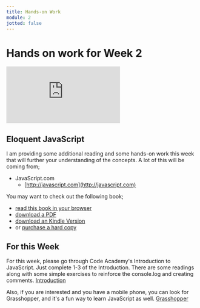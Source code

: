 ```yaml
---
title: Hands-on Work
module: 2
jotted: false
---
```


# Hands on work for Week 2

<div class="embed-responsive embed-responsive-16by9"><iframe class="embed-responsive-item" src="https://umontana.zoom.us/rec/play/vMIvI7-tqzw3SIHDuQSDAf4oW9S5KaushCcZ_fUNzkmzUyZWNAKnbrMbZec9rlEXl2K2ptFckyQ65UVz?continueMode=true" frameborder="0" allowfullscreen></iframe></div>


## Eloquent JavaScript

I am providing some additional reading and some hands-on work this week that will further your understanding of the concepts. A lot of this will be coming from;

- JavaScript.com
    - [http://javascript.com](http://javascript.com)

You may want to check out the following book;

- [read this book in your browser](http://eloquentjavascript.net)
- [download a PDF](http://eloquentjavascript.net/Eloquent_JavaScript.pdf)
- [download an Kindle Version](http://eloquentjavascript.net/Eloquent_JavaScript.mobi)
- or [purchase a hard copy](https://www.amazon.com/gp/product/1593275846/ref=as_li_qf_sp_asin_il_tl?ie=UTF8&camp=1789&creative=9325&creativeASIN=1593275846&linkCode=as2&tag=marijhaver-20&linkId=VPXXXSRYC5COG5R5)

## For this Week

For this week, please go through Code Academy's Introduction to JavaScript.  Just complete 1-3 of the Introduction.  There are some readings along with some simple exercises to reinforce the console.log and creating comments. [Introduction](https://www.codecademy.com/courses/introduction-to-javascript/lessons/introduction-to-javascript/exercises/intro?action=resume_content_item)

Also, if you are interested and you have a mobile phone, you can look for Grasshopper, and it's a fun way to learn JavaScript as well. [Grasshopper](https://grasshopper.codes/)
